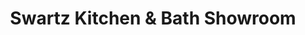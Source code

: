 ---
title: "Swartz Kitchen & Bath Showroom"
url: /allentown/swartz-kitchen-and-bath-showroom/
shop: kitchen
---